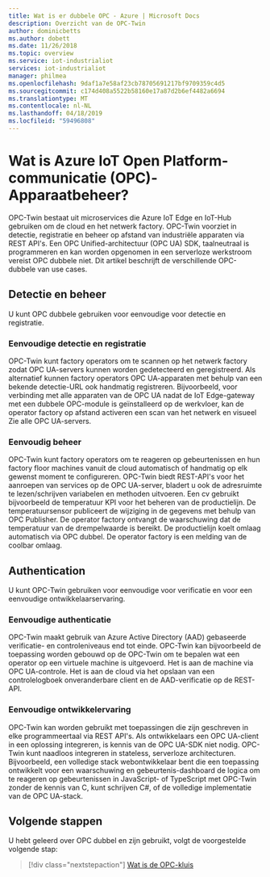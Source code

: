 ```yaml
---
title: Wat is er dubbele OPC - Azure | Microsoft Docs
description: Overzicht van de OPC-Twin
author: dominicbetts
ms.author: dobett
ms.date: 11/26/2018
ms.topic: overview
ms.service: iot-industrialiot
services: iot-industrialiot
manager: philmea
ms.openlocfilehash: 9daf1a7e58af23cb78705691217bf9709359c4d5
ms.sourcegitcommit: c174d408a5522b58160e17a87d2b6ef4482a6694
ms.translationtype: MT
ms.contentlocale: nl-NL
ms.lasthandoff: 04/18/2019
ms.locfileid: "59496808"
---
```

# <a name="what-is-azure-iot-open-platform-communications-opc-device-management"></a>Wat is Azure IoT Open Platform-communicatie (OPC)-Apparaatbeheer?

OPC-Twin bestaat uit microservices die Azure IoT Edge en IoT-Hub gebruiken om de cloud en het netwerk factory. OPC-Twin voorziet in detectie, registratie en beheer op afstand van industriële apparaten via REST API's. Een OPC Unified-architectuur (OPC UA) SDK, taalneutraal is programmeren en kan worden opgenomen in een serverloze werkstroom vereist OPC dubbele niet. Dit artikel beschrijft de verschillende OPC-dubbele van use cases.

## <a name="discovery-and-control"></a>Detectie en beheer
U kunt OPC dubbele gebruiken voor eenvoudige voor detectie en registratie.

### <a name="simple-discovery-and-registration"></a>Eenvoudige detectie en registratie
OPC-Twin kunt factory operators om te scannen op het netwerk factory zodat OPC UA-servers kunnen worden gedetecteerd en geregistreerd. Als alternatief kunnen factory operators OPC UA-apparaten met behulp van een bekende detectie-URL ook handmatig registreren. Bijvoorbeeld, voor verbinding met alle apparaten van de OPC UA nadat de IoT Edge-gateway met een dubbele OPC-module is geïnstalleerd op de werkvloer, kan de operator factory op afstand activeren een scan van het netwerk en visueel Zie alle OPC UA-servers. 

### <a name="simple-control"></a>Eenvoudig beheer
OPC-Twin kunt factory operators om te reageren op gebeurtenissen en hun factory floor machines vanuit de cloud automatisch of handmatig op elk gewenst moment te configureren. OPC-Twin biedt REST-API's voor het aanroepen van services op de OPC UA-server, bladert u ook de adresruimte te lezen/schrijven variabelen en methoden uitvoeren. Een cv gebruikt bijvoorbeeld de temperatuur KPI voor het beheren van de productielijn. De temperatuursensor publiceert de wijziging in de gegevens met behulp van OPC Publisher. De operator factory ontvangt de waarschuwing dat de temperatuur van de drempelwaarde is bereikt. De productielijn koelt omlaag automatisch via OPC dubbel. De operator factory is een melding van de coolbar omlaag.

## <a name="authentication"></a>Authentication
U kunt OPC-Twin gebruiken voor eenvoudige voor verificatie en voor een eenvoudige ontwikkelaarservaring.

### <a name="simple-authentication"></a>Eenvoudige authenticatie 
OPC-Twin maakt gebruik van Azure Active Directory (AAD) gebaseerde verificatie- en controleniveaus end tot einde. OPC-Twin kan bijvoorbeeld de toepassing worden gebouwd op de OPC-Twin om te bepalen wat een operator op een virtuele machine is uitgevoerd. Het is aan de machine via OPC UA-controle. Het is aan de cloud via het opslaan van een controlelogboek onveranderbare client en de AAD-verificatie op de REST-API.

### <a name="simple-developer-experience"></a>Eenvoudige ontwikkelervaring 
OPC-Twin kan worden gebruikt met toepassingen die zijn geschreven in elke programmeertaal via REST API's. Als ontwikkelaars een OPC UA-client in een oplossing integreren, is kennis van de OPC UA-SDK niet nodig. OPC-Twin kunt naadloos integreren in stateless, serverloze architecturen. Bijvoorbeeld, een volledige stack webontwikkelaar bent die een toepassing ontwikkelt voor een waarschuwing en gebeurtenis-dashboard de logica om te reageren op gebeurtenissen in JavaScript- of TypeScript met OPC-Twin zonder de kennis van C, kunt schrijven C#, of de volledige implementatie van de OPC UA-stack. 

## <a name="next-steps"></a>Volgende stappen

U hebt geleerd over OPC dubbel en zijn gebruikt, volgt de voorgestelde volgende stap:

> [!div class="nextstepaction"]
> [Wat is de OPC-kluis](overview-opc-twin-architecture.md)